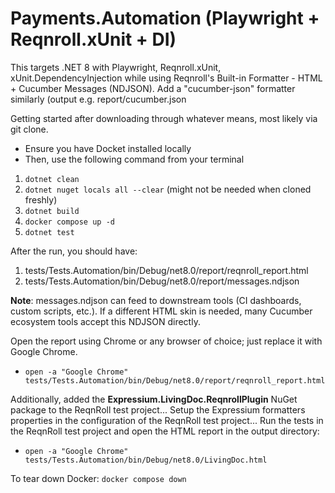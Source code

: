 # Payments.Automation (Playwright + Reqnroll.xUnit + DI)

This targets .NET 8 with Playwright, Reqnroll.xUnit, xUnit.DependencyInjection while using Reqnroll's Built-in Formatter - HTML + Cucumber Messages (NDJSON). Add a "cucumber-json" formatter similarly (output e.g. report/cucumber.json

Getting started after downloading through whatever means, most likely via git clone. 

* Ensure you have Docket installed locally
* Then, use the following command from your terminal

1. `dotnet clean`
2. `dotnet nuget locals all --clear` (might not be needed when cloned freshly)
3. `dotnet build`
4. `docker compose up -d`
5. `dotnet test`

After the run, you should have:
1. tests/Tests.Automation/bin/Debug/net8.0/report/reqnroll_report.html
2. tests/Tests.Automation/bin/Debug/net8.0/report/messages.ndjson

**Note**: messages.ndjson can feed to downstream tools (CI dashboards, custom scripts, etc.). If a different HTML skin is needed, many Cucumber ecosystem tools accept this NDJSON directly.

Open the report using Chrome or any browser of choice; just replace it with Google Chrome. 
* `open -a "Google Chrome" tests/Tests.Automation/bin/Debug/net8.0/report/reqnroll_report.html`

Additionally, added the **Expressium.LivingDoc.ReqnrollPlugin** NuGet package to the ReqnRoll test project...
Setup the Expressium formatters properties in the configuration of the ReqnRoll test project...
Run the tests in the ReqnRoll test project and open the HTML report in the output directory:

* `open -a "Google Chrome" tests/Tests.Automation/bin/Debug/net8.0/LivingDoc.html`

To tear down Docker: `docker compose down`